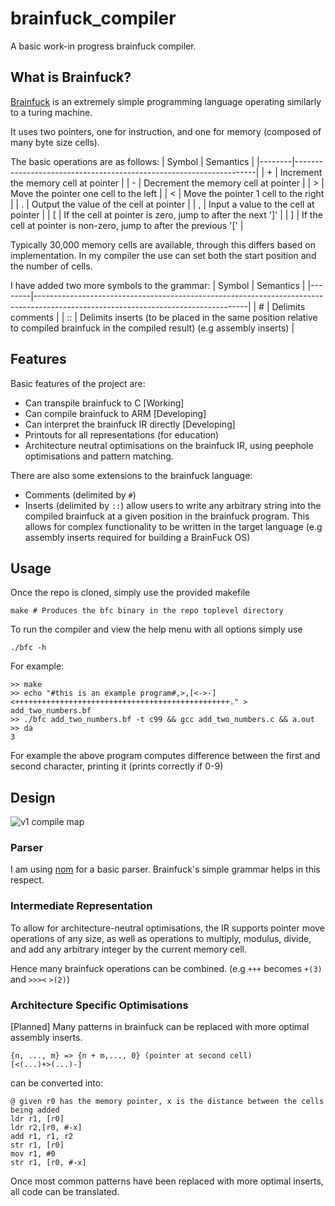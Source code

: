 # brainfuck_compiler
A basic work-in progress brainfuck compiler.

## What is Brainfuck?
[Brainfuck](https://en.wikipedia.org/wiki/Brainfuck) is an extremely simple programming language operating similarly to a turing machine.

It uses two pointers, one for instruction, and one for memory (composed of many byte size cells).

The basic operations are as follows:
| Symbol | Semantics                                                          |
|--------|--------------------------------------------------------------------|
| +      | Increment the memory cell at pointer                               |
| -      | Decrement the memory cell at pointer                               |
| >      | Move the pointer one cell to the left                              |
| <      | Move the pointer 1 cell to the right                               |
| .      | Output the value of the cell at pointer                            |
| ,      | Input a value to the cell at pointer                               |
| [      | If the cell at pointer is zero, jump to after the next ']'         |
| ]      | If the cell at pointer is non-zero, jump to after the previous '[' |

Typically 30,000 memory cells are available, through this differs based on implementation. In my compiler the use can set both the start position and the 
number of cells.

I have added two more symbols to the grammar:
| Symbol | Semantics                                                                                                                         |
|--------|-----------------------------------------------------------------------------------------------------------------------------------|
| #      | Delimits comments                                                                                                                 |
| ::     | Delimits inserts (to be placed in the same position relative to compiled brainfuck in the compiled result) (e.g assembly inserts) |

## Features
Basic features of the project are:
- Can transpile brainfuck to C [Working]
- Can compile brainfuck to ARM [Developing]
- Can interpret the brainfuck IR directly [Developing]
- Printouts for all representations (for education)
- Architecture neutral optimisations on the brainfuck IR, using peephole optimisations and pattern matching.

There are also some extensions to the brainfuck language:
- Comments (delimited by `#`)
- Inserts (delimited by `::`) allow users to write any arbitrary string into the compiled brainfuck at a given position in the brainfuck program. 
  This allows for complex functionality to be written in the target language (e.g assembly inserts required for building a BrainFuck OS)

## Usage
Once the repo is cloned, simply use the provided makefile
```
make # Produces the bfc binary in the repo toplevel directory
```
To run the compiler and view the help menu with all options simply use
```
./bfc -h
```

For example:
```
>> make
>> echo "#this is an example program#,>,[<->-]<++++++++++++++++++++++++++++++++++++++++++++++++." > add_two_numbers.bf
>> ./bfc add_two_numbers.bf -t c99 && gcc add_two_numbers.c && a.out
>> da
3
```
For example the above program computes difference between the first and second character, printing it (prints correctly if 0-9)

## Design
![v1 compile map](https://user-images.githubusercontent.com/44177991/160304858-15c1ecf2-caf2-40c9-9fdb-9342696f82b7.png)
### Parser
I am using [nom](https://docs.rs/nom/latest/nom/) for a basic parser. Brainfuck's simple grammar helps in this respect.

### Intermediate Representation
To allow for architecture-neutral optimisations, the IR supports pointer move operations of any size, as well as operations to multiply, modulus, divide, and add any arbitrary integer by the current memory cell.

Hence many brainfuck operations can be combined. (e.g `+++` becomes `+(3)` and `>>><` `>(2)`)

### Architecture Specific Optimisations
[Planned] Many patterns in brainfuck can be replaced with more optimal assembly inserts.
```
{n, ..., m} => {n + m,..., 0} (pointer at second cell)
[<(...)+>(...)-]
```
can be converted into:
```assembly
@ given r0 has the memory pointer, x is the distance between the cells being added
ldr r1, [r0]
ldr r2,[r0, #-x]
add r1, r1, r2
str r1, [r0]
mov r1, #0
str r1, [r0, #-x]
```
Once most common patterns have been replaced with more optimal inserts, all code can be translated.